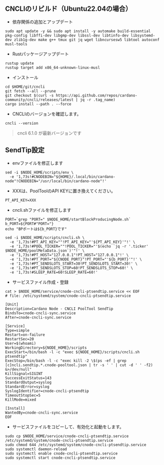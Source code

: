 ## CNCLIのリビルド（Ubuntu22.04の場合）

- 依存関係の追加とアップデート
```console
sudo apt update -y && sudo apt install -y automake build-essential pkg-config libffi-dev libgmp-dev libssl-dev libtinfo-dev libsystemd-dev zlib1g-dev make g++ tmux git jq wget libncursesw5 libtool autoconf musl-tools
```

- Rustパッケージアップデート
```console
rustup update
rustup target add x86_64-unknown-linux-musl
```

- インストール
```console
cd $HOME/git/cncli
git fetch --all --prune
git checkout $(curl -s https://api.github.com/repos/cardano-community/cncli/releases/latest | jq -r .tag_name)
cargo install --path . --force
```

- CNCLIのバージョンを確認します。
```console
cncli --version
```
> cncli 6.1.0 が最新バージョンです

## SendTip設定

- envファイルを修正します
```console
sed -i $NODE_HOME/scripts/env \
  -e '1,73s!#CNODEBIN="${HOME}/.local/bin/cardano-node"!CNODEBIN="/usr/local/bin/cardano-node"!'
```

- XXXは、PoolToolのAPI KEYに置き換えてください。
```console
PT_API_KEY=XXX
```

- cncli.shファイルを修正します
```console
PORT=`grep "PORT=" $NODE_HOME/startBlockProducingNode.sh`
b_PORT=${PORT#"PORT="}
echo "BPポートは${b_PORT}です"
```
```console
sed -i $NODE_HOME/scripts/cncli.sh \
  -e '1,73s!#PT_API_KEY=""!PT_API_KEY="'${PT_API_KEY}'"!' \
  -e '1,73s!#POOL_TICKER=""!POOL_TICKER="'$(echo `jq -r '.ticker' $NODE_HOME/poolMetaData.json`)'"!' \
  -e '1,73s!#PT_HOST="127.0.0.1"!PT_HOST="127.0.0.1"!' \
  -e '1,73s!#PT_PORT="${CNODE_PORT}"!PT_PORT="'${b_PORT}'"!' \
  -e '1,73s!#PT_SENDSLOTS_START=30!PT_SENDSLOTS_START=30!' \
  -e '1,73s!#PT_SENDSLOTS_STOP=60!PT_SENDSLOTS_STOP=60!' \
  -e '1,73s!#SLEEP_RATE=60!SLEEP_RATE=60!'
```

- サービスファイル作成・登録
```console
cat > $NODE_HOME/service/cnode-cncli-ptsendtip.service << EOF 
# file: /etc/systemd/system/cnode-cncli-ptsendtip.service

[Unit]
Description=Cardano Node - CNCLI PoolTool SendTip
BindsTo=cnode-cncli-sync.service
After=cnode-cncli-sync.service

[Service]
Type=simple
Restart=on-failure
RestartSec=20
User=$(whoami)
WorkingDirectory=${NODE_HOME}/scripts
ExecStart=/bin/bash -l -c "exec ${NODE_HOME}/scripts/cncli.sh ptsendtip"
ExecStop=/bin/bash -l -c "exec kill -2 \$(ps -ef | grep [c]ncli.sendtip.*.cnode-pooltool.json | tr -s ' ' | cut -d ' ' -f2) &>/dev/null"
KillSignal=SIGINT
SuccessExitStatus=143
StandardOutput=syslog
StandardError=syslog
SyslogIdentifier=cnode-cncli-ptsendtip
TimeoutStopSec=5
KillMode=mixed

[Install]
WantedBy=cnode-cncli-sync.service
EOF
```

- サービスファイルをコピーして、有効化と起動をします。
```console
sudo cp $NODE_HOME/service/cnode-cncli-ptsendtip.service /etc/systemd/system/cnode-cncli-ptsendtip.service
sudo chmod 644 /etc/systemd/system/cnode-cncli-ptsendtip.service
sudo systemctl daemon-reload
sudo systemctl enable cnode-cncli-ptsendtip.service
sudo systemctl start cnode-cncli-ptsendtip.service
```

